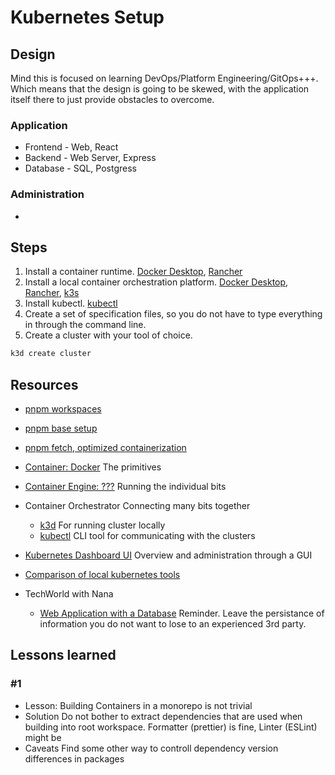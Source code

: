 # Kubernetes Setup

## Design

Mind this is focused on learning DevOps/Platform Engineering/GitOps+++.
Which means that the design is going to be skewed,
with the application itself there to just provide obstacles to overcome.

### Application

- Frontend - Web, React
- Backend - Web Server, Express
- Database - SQL, Postgress

### Administration

- 


## Steps

1. Install a container runtime. [Docker Desktop](), [Rancher]()
2. Install a local container orchestration platform. [Docker Desktop](), [Rancher](), [k3s]()
3. Install kubectl. [kubectl]()
4. Create a set of specification files, so you do not have to type everything in through the command line.
4. Create a cluster with your tool of choice.
```sh
k3d create cluster
```

## Resources

- [pnpm workspaces](https://blog.nrwl.io/setup-a-monorepo-with-pnpm-workspaces-and-speed-it-up-with-nx-bc5d97258a7e)
- [pnpm base setup](https://adamcoster.com/blog/pnpm-config)
- [pnpm fetch, optimized containerization](https://pnpm.io/cli/fetch)

- [Container: Docker]()
  The primitives
- [Container Engine: ???]()
  Running the individual bits
- Container Orchestrator
  Connecting many bits together
  - [k3d]()
    For running cluster locally
  - [kubectl]()
    CLI tool for communicating with the clusters

- [Kubernetes Dashboard UI]()
  Overview and administration through a GUI
- [Comparison of local kubernetes tools](https://www.youtube.com/watch?v=_jTEB5nz7lE)

- TechWorld with Nana
  - [Web Application with a Database](https://www.youtube.com/watch?v=EQNO_kM96Mo)
    Reminder. Leave the persistance of information you do not want to lose to an experienced 3rd party.

## Lessons learned

### #1
- Lesson:
  Building Containers in a monorepo is not trivial
- Solution
  Do not bother to extract dependencies that are used when building into root workspace.
  Formatter (prettier) is fine, Linter (ESLint) might be
- Caveats
  Find some other way to controll dependency version differences in packages
